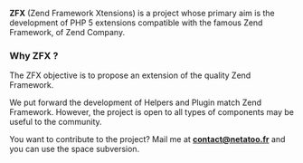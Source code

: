 **ZFX** (Zend Framework Xtensions) is a project whose primary aim is the development of PHP 5 extensions compatible with the famous Zend Framework, of Zend Company.

### Why ZFX ? ###

The ZFX objective is to propose an extension of the quality Zend Framework.

We put forward the development of Helpers and Plugin match Zend Framework. However, the project is open to all types of components may be useful to the community.

You want to contribute to the project? Mail me at **contact@netatoo.fr** and you can use the space subversion.